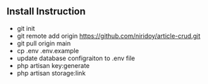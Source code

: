 

## Install Instruction
- git init
- git remote add origin https://github.com/niridoy/article-crud.git
- git pull origin main 
- cp .env .env.example 
- update database configraiton to .env file
- php artisan key:generate
- php artisan storage:link
